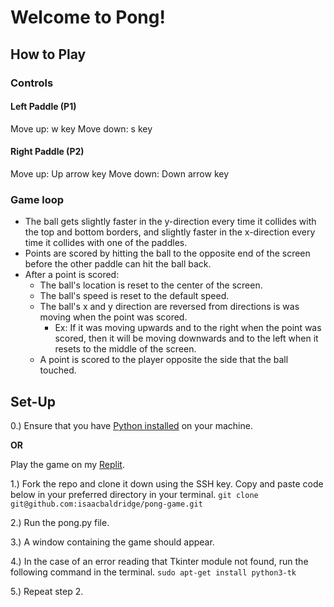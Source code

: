 # Welcome to Pong!

## How to Play

### Controls
#### Left Paddle (P1)
Move up: w key
Move down: s key

#### Right Paddle (P2)
Move up: Up arrow key
Move down: Down arrow key

### Game loop
- The ball gets slightly faster in the y-direction every time it collides with the top and bottom borders, and slightly faster in the x-direction every time it collides with one of the paddles.
- Points are scored by hitting the ball to the opposite end of the screen before the other paddle can hit the ball back.
- After a point is scored:
    - The ball's location is reset to the center of the screen.
    - The ball's speed is reset to the default speed.
    - The ball's x and y direction are reversed from directions is was moving when the point was scored.
        - Ex: If it was moving upwards and to the right when the point was scored, then it will be moving downwards and to the left when it resets to the middle of the screen.
    - A point is scored to the player opposite the side that the ball touched.

## Set-Up
0.) Ensure that you have [Python installed](https://realpython.com/installing-python/#how-to-install-from-the-full-installer) on your machine.

**OR**

Play the game on my [Replit](https://replit.com/@baldridgela/pongpy#pong.py).

1.) Fork the repo and clone it down using the SSH key. Copy and paste code below in your preferred directory in your terminal.
`git clone git@github.com:isaacbaldridge/pong-game.git`

2.) Run the pong.py file.

3.) A window containing the game should appear.

4.) In the case of an error reading that Tkinter module not found, run the following command in the terminal.
`sudo apt-get install python3-tk`

5.) Repeat step 2.
